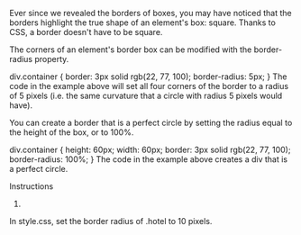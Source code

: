 Ever since we revealed the borders of boxes, you may have noticed that the borders highlight the true shape of an element's box: square. Thanks to CSS, a border doesn't have to be square.

The corners of an element's border box can be modified with the border-radius property.

div.container {
  border: 3px solid rgb(22, 77, 100);
  border-radius: 5px;
}
The code in the example above will set all four corners of the border to a radius of 5 pixels (i.e. the same curvature that a circle with radius 5 pixels would have).

You can create a border that is a perfect circle by setting the radius equal to the height of the box, or to 100%.

div.container {
  height: 60px;
  width: 60px;
  border: 3px solid rgb(22, 77, 100);
  border-radius: 100%;
}
The code in the example above creates a div that is a perfect circle.

Instructions

1.
In style.css, set the border radius of .hotel to 10 pixels.
